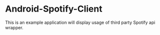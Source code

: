 # Android-Spotify-Client
This is an example application  will display usage of third party Spotify api wrapper. 
